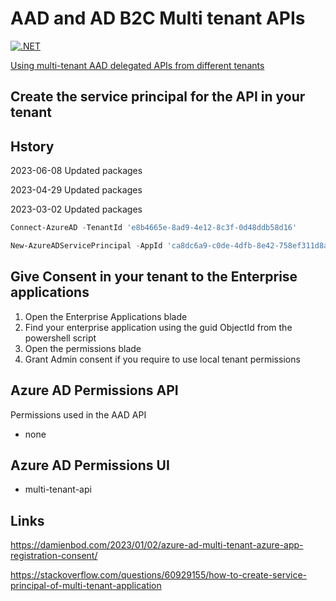 # AAD and AD B2C Multi tenant APIs

[![.NET](https://github.com/damienbod/AadMutliApis/actions/workflows/dotnet.yml/badge.svg)](https://github.com/damienbod/AadMutliApis/actions/workflows/dotnet.yml)

[Using multi-tenant AAD delegated APIs from different tenants](https://damienbod.com/2023/01/30/using-multi-tenant-aad-delegated-apis-from-different-tenants/)

## Create the service principal for the API in your tenant

## Hstory

2023-06-08 Updated packages

2023-04-29 Updated packages

2023-03-02 Updated packages

```powershell
Connect-AzureAD -TenantId 'e8b4665e-8ad9-4e12-8c3f-0d48ddb58d16'                                            

New-AzureADServicePrincipal -AppId 'ca8dc6a9-c0de-4dfb-8e42-758ef311d8ab'
```

## Give Consent in your tenant to the Enterprise applications

1. Open the Enterprise Applications blade
2. Find your enterprise application using the guid ObjectId from the powershell script
3. Open the permissions blade
4. Grant Admin consent if you require to use local tenant permissions

## Azure AD Permissions API

Permissions used in the AAD API

- none

## Azure AD Permissions UI 

- multi-tenant-api

## Links

https://damienbod.com/2023/01/02/azure-ad-multi-tenant-azure-app-registration-consent/

https://stackoverflow.com/questions/60929155/how-to-create-service-principal-of-multi-tenant-application
